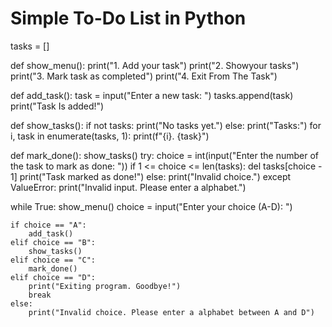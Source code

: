 # Simple To-Do List in Python

tasks = []

def show_menu():
    print("1. Add your task")
    print("2. Showyour tasks")
    print("3. Mark task as completed")
    print("4. Exit From The Task")

def add_task():
    task = input("Enter a new task: ")
    tasks.append(task)
    print("Task  Is added!")

def show_tasks():
    if not tasks:
        print("No tasks yet.")
    else:
        print("Tasks:")
        for i, task in enumerate(tasks, 1):
            print(f"{i}. {task}")

def mark_done():
    show_tasks()
    try:
        choice = int(input("Enter the number of the task to mark as done: "))
        if 1 <= choice <= len(tasks):
            del tasks[choice - 1]
            print("Task marked as done!")
        else:
            print("Invalid choice.")
    except ValueError:
        print("Invalid input. Please enter a alphabet.")

while True:
    show_menu()
    choice = input("Enter your choice (A-D): ")

    if choice == "A":
        add_task()
    elif choice == "B":
        show_tasks()
    elif choice == "C":
        mark_done()
    elif choice == "D":
        print("Exiting program. Goodbye!")
        break
    else:
        print("Invalid choice. Please enter a alphabet between A and D")
